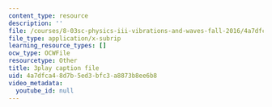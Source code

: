 ```yaml
---
content_type: resource
description: ''
file: /courses/8-03sc-physics-iii-vibrations-and-waves-fall-2016/4a7dfca48d7b5ed3bfc3a8873b8ee6b8_T2n6fVybLcU.vtt
file_type: application/x-subrip
learning_resource_types: []
ocw_type: OCWFile
resourcetype: Other
title: 3play caption file
uid: 4a7dfca4-8d7b-5ed3-bfc3-a8873b8ee6b8
video_metadata:
  youtube_id: null
---
```

